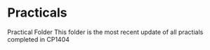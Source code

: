 # Practicals
Practical Folder
This folder is the most recent update of all practials completed in CP1404
